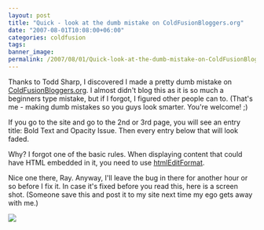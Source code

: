 ```yaml
---
layout: post
title: "Quick - look at the dumb mistake on ColdFusionBloggers.org"
date: "2007-08-01T10:08:00+06:00"
categories: coldfusion 
tags: 
banner_image: 
permalink: /2007/08/01/Quick-look-at-the-dumb-mistake-on-ColdFusionBloggersorg
---
```


Thanks to Todd Sharp, I discovered I made a pretty dumb mistake on <a href="http://www.coldfusionbloggers.org">ColdFusionBloggers.org</a>. I almost didn't blog this as it is so much a beginners type mistake, but if I forgot, I figured other people can to. (That's me - making dumb mistakes so you guys look smarter. You're welcome! ;)

If you go to the site and go to the 2nd or 3rd page, you will see an entry title: Bold Text and Opacity Issue. Then every entry below that will look faded.

Why? I forgot one of the basic rules. When displaying content that could have HTML embedded in it, you need to use <a href="http://www.cfquickdocs.com/?getDoc=HTMLEditFormat">htmlEditFormat</a>. 

Nice one there, Ray. Anyway, I'll leave the bug in there for another hour or so before I fix it. In case it's fixed before you read this, here is a screen shot. (Someone save this and post it to my site next time my ego gets away with me.)


<img src="https://static.raymondcamden.com/images/cfbloggers.png">